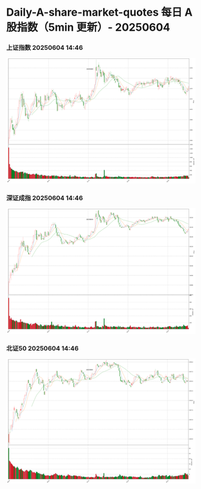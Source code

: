 
# Daily-A-share-market-quotes 每日 A 股指数（5min 更新）- 20250604

### 上证指数 20250604 14:46
![](./fig/2025/6/20250604-sh000001.png)

### 深证成指 20250604 14:46
![](./fig/2025/6/20250604-sz399001.png)

### 北证50 20250604 14:46
![](./fig/2025/6/20250604-bj899050.png)
